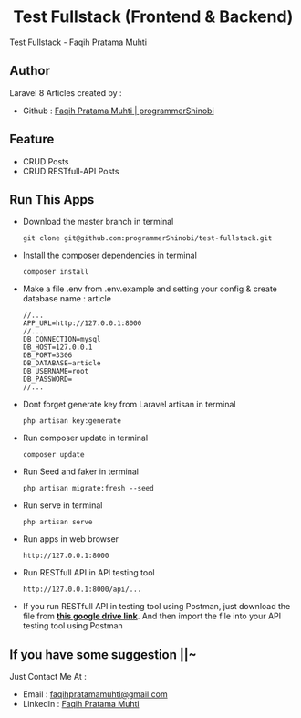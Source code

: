 <h1 align="center">Test Fullstack (Frontend & Backend)</h1>
<p>Test Fullstack - Faqih Pratama Muhti</p>

## Author
Laravel 8 Articles created by :

- Github : <a href="https://github.com/programmerShinobi"> Faqih Pratama Muhti | programmerShinobi </a>

## Feature 
- CRUD Posts
- CRUD RESTfull-API Posts

## Run This Apps
- Download the master branch in terminal
	``` 
    git clone git@github.com:programmerShinobi/test-fullstack.git
    ```
- Install the composer dependencies in terminal
	```
    composer install
    ```
- Make a file .env from .env.example and setting your config & create database name :  article
    ```
    //...
    APP_URL=http://127.0.0.1:8000
    //...
    DB_CONNECTION=mysql
    DB_HOST=127.0.0.1
    DB_PORT=3306
    DB_DATABASE=article
    DB_USERNAME=root
    DB_PASSWORD=
    //...
    ```
- Dont forget generate key from Laravel artisan in terminal
	```
    php artisan key:generate
    ```
- Run composer update in terminal
	```
    composer update
    ```
- Run Seed and faker in terminal
	```
    php artisan migrate:fresh --seed
    ```
- Run serve in terminal
    ```
    php artisan serve
    ```
- Run apps in web browser
	```
    http://127.0.0.1:8000
    ```
- Run RESTfull API in API testing tool
    ```
    http://127.0.0.1:8000/api/...
    ```
- If you run RESTfull API in testing tool using Postman, just download the file from <a href="https://drive.google.com/drive/folders/1Gfjv_3_Mh_y_-47TqjADihEx8vzuzyuI?usp=sharing">**this google drive link**</a>. And then import the file into your API testing tool using Postman

## If you have some suggestion ||~
Just Contact Me At :
- Email     : <a href="mailto:faqihpratamamuhti@gmail.com">faqihpratamamuhti@gmail.com</a>
- LinkedIn  : <a href="https://www.linkedin.com/in/faqih-pratama-muhti-9a75a2130/">Faqih Pratama Muhti</a>
